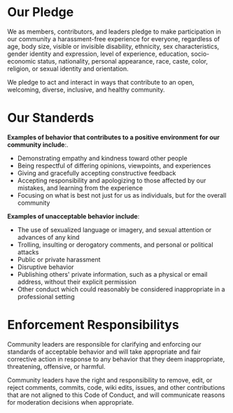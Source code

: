 # Our Pledge

We as members, contributors, and leaders pledge to make participation in our community a harassment-free experience for everyone, 
regardless of age, body size, visible or invisible disability, ethnicity, sex characteristics, gender identity and expression, level 
of experience, education, socio-economic status, nationality, personal appearance, race, caste, color, religion, or sexual identity 
and orientation. 

We pledge to act and interact in ways that contribute to an open, welcoming, diverse, inclusive, and healthy community.

# Our Standerds

**Examples of behavior that contributes to a positive environment for our community include**:.
* Demonstrating empathy and kindness toward other people
* Being respectful of differing opinions, viewpoints, and experiences
* Giving and gracefully accepting constructive feedback
* Accepting responsibility and apologizing to those affected by our mistakes, and learning from the experience
* Focusing on what is best not just for us as individuals, but for the overall community

**Examples of unacceptable behavior include**:
* The use of sexualized language or imagery, and sexual attention or advances of any kind
* Trolling, insulting or derogatory comments, and personal or political attacks
* Public or private harassment
* Disruptive behavior
* Publishing others' private information, such as a physical or email address, without their explicit permission
* Other conduct which could reasonably be considered inappropriate in a professional setting

# Enforcement Responsibilitys

Community leaders are responsible for clarifying and enforcing our standards of acceptable behavior and will take
appropriate and fair corrective action in response to any behavior that they deem inappropriate, threatening, offensive,
or harmful.

Community leaders have the right and responsibility to remove, edit, or reject comments, commits, code, wiki edits,
issues, and other contributions that are not aligned to this Code of Conduct, and will communicate reasons for
moderation decisions when appropriate.
